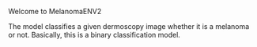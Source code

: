 Welcome to MelanomaENV2

The model classifies a given dermoscopy image whether it is a melanoma or not.
Basically, this is a binary classification model.
